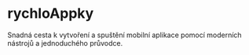 # rychloAppky
Snadná cesta k vytvoření a spuštění mobilní aplikace pomocí moderních nástrojů a jednoduchého průvodce.
